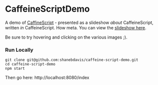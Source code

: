 # CaffeineScriptDemo

A demo of [CaffineScript](http://CaffeineScript.com) - presented as a slideshow *about* CaffeineScript, written *in* CaffeineScript. How meta. You can view the [slideshow here](https://shanebdavis.github.io/caffeine-script-demo/).

Be sure to try hovering and clicking on the various images ;).

### Run Locally

```
git clone git@github.com:shanebdavis/caffeine-script-demo.git
cd caffeine-script-demo
npm start
```

Then go here: http://localhost:8080/index